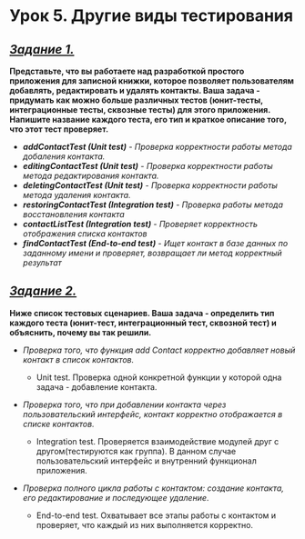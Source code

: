 
# Урок 5. Другие виды тестирования

## <u>*Задание 1.*</u>

**Представьте, что вы работаете над разработкой простого приложения для записной книжки,
которое позволяет пользователям добавлять, редактировать и удалять контакты. 
Ваша задача - придумать как можно больше различных тестов (юнит-тесты, интеграционные тесты, 
сквозные тесты) для этого приложения. Напишите название каждого теста, его тип и краткое описание того, 
что этот тест проверяет.**

* _**addContactTest (Unit test)**_ - *Проверка корректности работы метода добаления контакта.*
* _**editingContactTest (Unit test)**_ - *Проверка корректности работы метода редактирования контакта.*
* _**deletingContactTest (Unit test)**_ - *Проверка корректности работы метода удаления контакта.*
* _**restoringContactTest (Integration test)**_ - *Проверка работы метода восстановления контакта*
* _**contactListTest (Integration test)**_ - *Проверяет корректность отображения списка контактов*
* _**findContactTest (End-to-end test)**_ - *Ищет контакт в базе данных по заданному имени и проверяет, 
возвращает ли метод корректный результат*

## <u>*Задание 2.*</u> 

**Ниже список тестовых сценариев. Ваша задача - определить тип каждого теста 
(юнит-тест, интеграционный тест, сквозной тест) и объяснить, почему вы так решили.**

* _Проверка того, что функция add Contact корректно добавляет новый контакт в список контактов._
  * Unit test. Проверка одной конкретной функции у которой одна задача - добавление контакта.
 
* _Проверка того, что при добавлении контакта через пользовательский интерфейс, 
контакт корректно отображается в списке контактов._
  * Integration test. Проверяется взаимодействие модулей друг с другом(тестируются как группа). 
  В данном случае пользовательский интерфейс и внутренний функционал приложения.
 
* _Проверка полного цикла работы с контактом: создание контакта, его редактирование 
и последующее удаление_.
  * End-to-end test. Охватывает все этапы работы с контактом и проверяет, что каждый из них 
  выполняется корректно.
